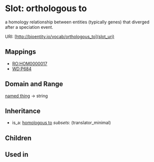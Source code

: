 # Slot: orthologous to


a homology relationship between entities (typically genes) that diverged after a speciation event.

URI: [http://bioentity.io/vocab/orthologous_to](slot_uri)
## Mappings

 * [RO:HOM0000017](http://purl.obolibrary.org/obo/RO_HOM0000017)
 * [WD:P684](http://purl.obolibrary.org/obo/WD_P684)
## Domain and Range

[named thing](NamedThing.md) -> string
## Inheritance

 *  is_a: [homologous to](homologous_to.md) *subsets*: (translator_minimal)
## Children

## Used in

